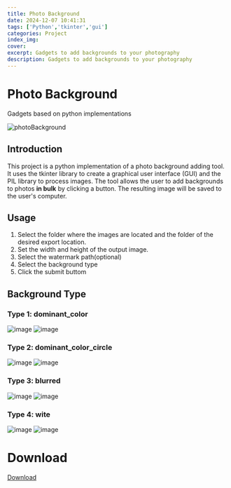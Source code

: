 ```yaml
---
title: Photo Background
date: 2024-12-07 10:41:31
tags: ['Python','tkinter','gui']
categories: Project
index_img:
cover:
excerpt: Gadgets to add backgrounds to your photography
description: Gadgets to add backgrounds to your photography
---
```

# Photo Background

Gadgets based on python implementations

![photoBackground](https://cdn.jsdelivr.net/gh/AtomChen0425/picx-images-hosting@master/Project/photoBackground.b8y7i07jp.webp)

## Introduction

This project is a python implementation of a photo background adding tool. It uses the tkinter library to create a graphical user interface (GUI) and the PIL library to process images. The tool allows the user to add backgrounds to photos **in bulk** by clicking a button. The resulting image will be saved to the user's computer.

## Usage

1. Select the folder where the images are located and the folder of the desired export location.
2. Set the width and height of the output image.
3. Select the watermark path(optional)
4. Select the background type
5. Click the submit buttom

## Background Type

### Type 1: dominant_color

![image](https://github.com/waterkingest/Photo_background/blob/main/example/1.jpg)
![image](https://github.com/waterkingest/Photo_background/blob/main/example/11.jpg)

### Type 2: dominant_color_circle

![image](https://github.com/waterkingest/Photo_background/blob/main/example/2.jpg)
![image](https://github.com/waterkingest/Photo_background/blob/main/example/22.jpg)
### Type 3: blurred

![image](https://github.com/waterkingest/Photo_background/blob/main/example/3.jpg)
![image](https://github.com/waterkingest/Photo_background/blob/main/example/33.jpg)

### Type 4: wite

![image](https://github.com/waterkingest/Photo_background/blob/main/example/4.jpg)
![image](https://github.com/waterkingest/Photo_background/blob/main/example/44.jpg)

# Download

[Download](https://github.com/waterkingest/Photo_background/releases/tag/v1.0.0)